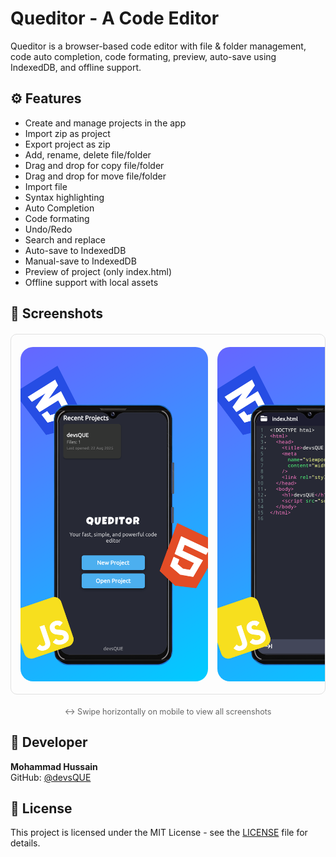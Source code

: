 # Queditor - A Code Editor

Queditor is a browser-based code editor with file & folder management, code auto completion, code formating, preview, auto-save using IndexedDB, and offline support.

## ⚙️ Features
- Create and manage projects in the app
- Import zip as project
- Export project as zip
- Add, rename, delete file/folder
- Drag and drop for copy file/folder
- Drag and drop for move file/folder
- Import file
- Syntax highlighting
- Auto Completion
- Code formating
- Undo/Redo
- Search and replace
- Auto-save to IndexedDB
- Manual-save to IndexedDB
- Preview of project (only index.html)
- Offline support with local assets

## 📸 Screenshots

<!-- Portrait Screenshots -->
<div style="overflow-x: auto; padding: 20px 0; border: 1px solid #e0e0e0; border-radius: 10px; margin: 20px 0;">
  <div style="display: flex; gap: 15px; padding: 0 15px; min-width: max-content;">
    <img src="images/home_port.png" alt="Queditor – Home page (portrait view)" 
         style="width: 300px; height: auto; border-radius: 20px; flex: none;">
    <img src="images/editor_port.png" alt="Queditor – Editor view (portrait view)" 
         style="width: 300px; height: auto; border-radius: 20px; flex: none;">
    <img src="images/filemanager_port.png" alt="Queditor – File manager (portrait view)" 
         style="width: 300px; height: auto; border-radius: 20px; flex: none;">
    <img src="images/preview_port.png" alt="Queditor – Live preview (portrait view)" 
         style="width: 300px; height: auto; border-radius: 20px; flex: none;">
  </div>
</div>

<!-- Mobile swipe hint -->
<div style="text-align: center; color: #666; font-size: 0.9em; margin: 10px 0;">
  ↔️ Swipe horizontally on mobile to view all screenshots
</div>

## 👤 Developer
**Mohammad Hussain**  
GitHub: [@devsQUE](https://github.com/devsQUE)

## 📜 License
This project is licensed under the MIT License - see the [LICENSE](LICENSE) file for details.
